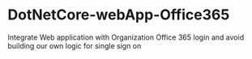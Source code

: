 # DotNetCore-webApp-Office365

Integrate Web application with Organization Office 365 login and avoid building our own logic for single sign on
